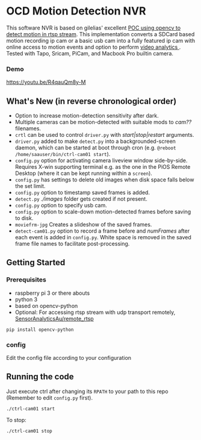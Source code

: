 # OCD Motion Detection NVR

This software NVR is based on gilelias' excellent <a href="https://github.com/gilelias/rtsp-motion">POC using opencv to detect motion in rtsp stream</a>. This implementation converts a SDCard based motion recording ip cam or a basic usb cam into a fully featured ip cam with online access to motion events and option to perform <a href="https://github.com/SensorAnalyticsAus/S-Big_Visual_Analytics"> video analytics </a>. Tested with Tapo, Sricam, PiCam, and Macbook Pro builtin camera.
### Demo
https://youtu.be/R4qauQm8y-M
## What's New (in reverse chronological order)
* Option to increase motion-detection sensitivity after dark.
* Multiple cameras can be motion-detected with suitable mods to *cam??* filenames.
* `crtl` can be used to control `driver.py` with *start|stop|restart* arguments.
* `driver.py` added to make `detect.py` into a backgrounded-screen daemon, which can be started at boot through cron (e.g. `@reboot /home/saauser/bin/ctrl-cam01 start`). 
* `config.py` option for activating camera liveview window side-by-side. Requires X-win supporting terminal e.g. as the one in the PiOS Remote Desktop (where it can be kept running within a `screen`). 
* `config.py` has settings to delete old images when disk space falls below the set limit.
* `config.py` option to timestamp saved frames is added.
* `detect.py` *./images* folder gets created if not present.
* `config.py` option to specify usb cam.
* `config.py` option to scale-down motion-detected frames before saving to disk.
* `moviefrm-jpg` Creates a slideshow of the saved frames.
* `detect-cam01.py` option to record a frame before and <i>numFrames</i> after each event is added in `config.py`. White space is removed in the saved frame file names to facilitate post-processing.

## Getting Started

### Prerequisites
* raspberry pi 3 or there abouts
* python 3
* based on opencv-python
* Optional: For accessing rtsp stream with udp transport remotely, <a href="https://github.com/SensorAnalyticsAus/remote_rtsp">SensorAnalyticsAu/remote_rtsp</a>

```
pip install opencv-python
```

### config

Edit the config file according to your configuration


## Running the code

Just execute ctrl after changing its `RPATH` to your path to this repo (Remember to edit `config.py` first).
```
./ctrl-cam01 start
```
To stop:
```
./ctrl-cam01 stop
```